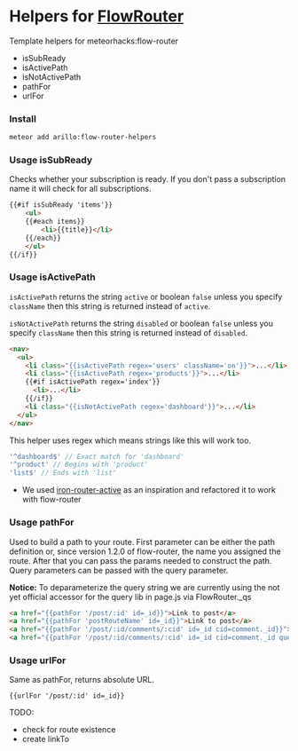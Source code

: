 # Helpers for [FlowRouter](https://github.com/meteorhacks/flow-router/)

Template helpers for meteorhacks:flow-router

- isSubReady
- isActivePath
- isNotActivePath
- pathFor
- urlFor

### Install
```sh
meteor add arillo:flow-router-helpers
```

### Usage isSubReady

Checks whether your subscription is ready. If you don't pass a subscription name it will check for all subscriptions.

```html
{{#if isSubReady 'items'}}
	<ul>
	{{#each items}}
		<li>{{title}}</li>
	{{/each}}
	</ul>
{{/if}}
```

### Usage isActivePath

`isActivePath` returns the string `active` or boolean `false` unless you specify `className` then this string is returned instead of `active`.

`isNotActivePath` returns the string `disabled` or boolean `false` unless you specify `className` then this string is returned instead of `disabled`.

```html
<nav>
  <ul>
    <li class="{{isActivePath regex='users' className='on'}}">...</li>
    <li class="{{isActivePath regex='products'}}">...</li>
    {{#if isActivePath regex='index'}}
      <li>...</li>
    {{/if}}
    <li class="{{isNotActivePath regex='dashboard'}}">...</li>
  </ul>
</nav>
```
This helper uses regex which means strings like this will work too.
```js
'^dashboard$' // Exact match for 'dashboard'
'^product' // Begins with 'product'
'list$' // Ends with 'list'
```
* We used [iron-router-active](https://github.com/zimme/meteor-iron-router-active/)
as an inspiration and refactored it to work with flow-router


### Usage pathFor

Used to build a path to your route. First parameter can be either the path definition or, since version 1.2.0 of flow-router, the name you assigned the route. After that you can pass the params needed to construct the path. Query parameters can be passed with the query parameter.

__Notice:__ To deparameterize the query string we are currently using the not yet official accessor for the query lib in page.js via FlowRouter._qs

```html
<a href="{{pathFor '/post/:id' id=_id}}">Link to post</a>
<a href="{{pathFor 'postRouteName' id=_id}}">Link to post</a>
<a href="{{pathFor '/post/:id/comments/:cid' id=_id cid=comment._id}}">Link to comment in post</a>
<a href="{{pathFor '/post/:id/comments/:cid' id=_id cid=comment._id query='back=yes&more=true'}}">Link to comment in post with query params</a>
```

### Usage urlFor

Same as pathFor, returns absolute URL.

```
{{urlFor '/post/:id' id=_id}}
```

TODO: 
- check for route existence
- create linkTo